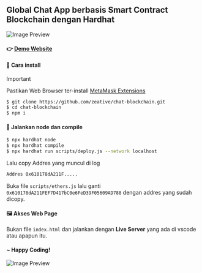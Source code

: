 ## Global Chat App berbasis Smart Contract Blockchain dengan Hardhat

![Image Preview](https://github.com/zeative/chat-blockchain/blob/main/preview.jpg?raw=true)

#### 👉 [Demo Website](https://bchainchat.vercel.app/)

#### 🎯 Cara install

> [!IMPORTANT]
> Pastikan Web Browser ter-install [MetaMask Extensions](https://metamask.io/)

```bash
$ git clone https://github.com/zeative/chat-blockchain.git
$ cd chat-blockchain
$ npm i
```

#### 🤖 Jalankan node dan compile

```bash
$ npx hardhat node
$ npx hardhat compile
$ npx hardhat run scripts/deploy.js --network localhost
```

Lalu copy Addres yang muncul di log

```bash
Addres 0x610178dA211F.....
```

Buka file `scripts/ethers.js` lalu ganti `0x610178dA211FEF7D417bC0e6FeD39F05609AD788` dengan addres yang sudah dicopy.

#### 🖼️ Akses Web Page

Bukan file `index.html` dan jalankan dengan **Live Server** yang ada di vscode atau apapun itu.

#### ~ Happy Coding!

![Image Preview](https://github.com/zeative/chat-blockchain/blob/main/preview.gif?raw=true)

